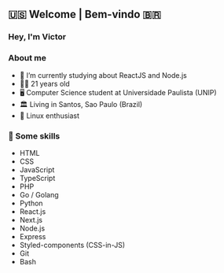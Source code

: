 ## 🇺🇸 Welcome | Bem-vindo 🇧🇷

### Hey, I'm Victor

### About me

- 🌱 I’m currently studying about ReactJS and Node.js
- 👨‍🦱 21 years old
- 🖥️ Computer Science student at Universidade Paulista (UNIP)
- 🏛️ Living in Santos, Sao Paulo (Brazil)
- 🐧 Linux enthusiast

### 🚀 Some skills

- HTML
- CSS
- JavaScript
- TypeScript
- PHP
- Go / Golang
- Python
- React.js
- Next.js
- Node.js
- Express
- Styled-components (CSS-in-JS)
- Git
- Bash

